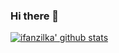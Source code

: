 ### Hi there 👋

[![ifanzilka' github stats](https://github-readme-stats.vercel.app/api?username=ifanzilka&show_icons=true&theme=drakula&bg_color=ffffff&text_color=000000&title_color=000000)](https://github.com/anuraghazra/github-readme-stats)


